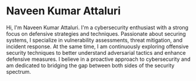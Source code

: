 # Naveen Kumar Attaluri
Hi, I'm Naveen Kumar Attaluri. I'm a cybersecurity enthusiast with a strong focus on defensive strategies and techniques. Passionate about securing systems, I specialize in vulnerability assessments, threat mitigation, and incident response. At the same time, I am continuously exploring offensive security techniques to better understand adversarial tactics and enhance defensive measures. I believe in a proactive approach to cybersecurity and am dedicated to bridging the gap between both sides of the security spectrum.

<!--
**naveenkumar-att/naveenkumar-att** is a ✨ _special_ ✨ repository because its `README.md` (this file) appears on your GitHub profile.

Here are some ideas to get you started:

- 🔭 I’m currently working on ..hhv.
- 🌱 I’m currently learning ...
- 👯 I’m looking to collaborate on ...
- 🤔 I’m looking for help with ...
- 💬 Ask me about ...
- 📫 How to reach me: ...
- 😄 Pronouns: ...
- ⚡ Fun fact: ...
-->
